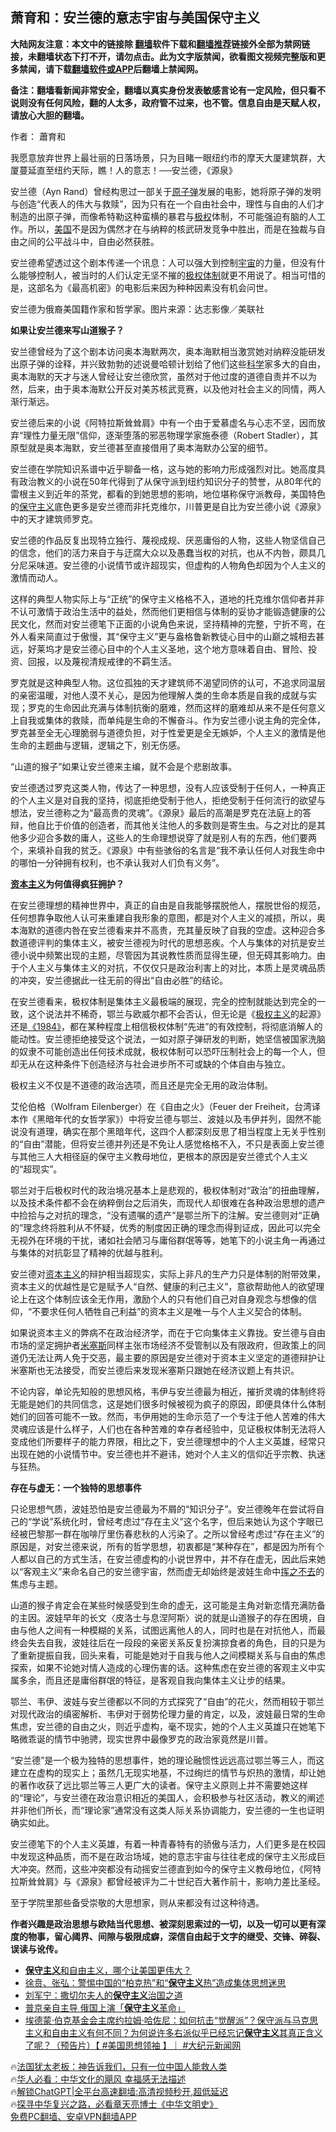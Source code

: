  <!-- 面包屑导航 --> <h2>萧育和：安兰德的意志宇宙与美国保守主义</h2> <p class="notice"><b>大陆网友注意：本文中的链接除 <a href="https://github.com/bannedbook/fanqiang" >翻墙</a>软件下载和<a href="https://github.com/killgcd/justmysocks/blob/master/README.md">翻墙推荐</a>链接外全部为禁网链接，未翻墙状态下打不开，请勿点击。此为文字版禁闻，欲看图文视频完整版和更多禁闻，请下载<a href="https://github.com/bannedbook/fanqiang">翻墙软件或APP</a>后翻墙上禁闻网。</p><p>备注：翻墙看新闻非常安全，翻墙以真实身份发表敏感言论有一定风险，但只看不说则没有任何风险，翻的人太多，政府管不过来，也不管。信息自由是天赋人权，请放心大胆的翻墙。</b></p>  <div class="entry"> <p>作者： 蕭育和</p> <p>我愿意放弃世界上最壮丽的日落场景，只为目睹一眼纽约市的摩天大厦建筑群，大厦蔓延直至纽约天际，瞧！人的意志！──安兰德，《源泉》</p> <p>安兰德（Ayn Rand）曾经构思过一部关于<a href="https://www.bannedbook.org/bnews/tag/%e5%8e%9f%e5%ad%90%e5%bc%b9/" class="st_tag internal_tag" rel="tag" title="标签 原子弹 下的日志">原子弹</a>发展的电影，她将原子弹的发明与创造“代表人的伟大与救赎”，因为只有在一个自由社会中，理性与自由的人们才制造的出原子弹，而像希特勒这种蛮横的暴君与<a href="https://www.bannedbook.org/bnews/tag/%e6%9e%81%e6%9d%83/" class="st_tag internal_tag" rel="tag" title="标签 极权 下的日志">极权</a>体制，不可能强迫有脑的人工作。所以，<a href="https://www.bannedbook.org/bnews/tag/%e7%be%8e%e5%9b%bd/" class="st_tag internal_tag" rel="tag" title="标签 美国 下的日志">美国</a>不是因为偶然才在与纳粹的核武研发竞争中胜出，而是在独裁与自由之间的公平战斗中，自由必然获胜。</p> <p>安兰德希望透过这个剧本传递一个讯息：人可以强大到控制<a href="https://www.bannedbook.org/bnews/tag/%e5%ae%87%e5%ae%99/" class="st_tag internal_tag" rel="tag" title="标签 宇宙 下的日志">宇宙</a>的力量，但没有什么能够控制人，被当时的人们认定无坚不摧的<a href="https://www.bannedbook.org/bnews/tag/%E6%9E%81%E6%9D%83%E4%BD%93%E5%88%B6/" class="st_tag internal_tag" rel="tag" title="标签 极权体制 下的日志">极权体制</a>就更不用说了。相当可惜的是，这部名为《最高机密》的电影后来因为种种因素没有机会问世。</p> <p>安兰德为俄裔美国籍作家和哲学家。图片来源：达志影像／美联社</p> <p><strong>如果让安兰德来写山道猴子？</strong></p> <p>安兰德曾经为了这个剧本访问奥本海默两次，奥本海默相当激赏她对纳粹没能研发出原子弹的诠释，并兴致勃勃的述说曼哈顿计划给了他们这些<span class='wp_keywordlink'><a href="https://www.bannedbook.org/forum11/topic309.html" title="禁片：“科学”的棍子" target="_blank">科学</a></span>家多大的自由，奥本海默的天才与迷人曾经让安兰德欣赏，虽然对于他过度的道德自责并不以为然，后来，由于奥本海默公开反对美苏核武竞赛，以及他对社会主义的同情，两人渐行渐远。</p> <p>安兰德后来的小说《阿特拉斯耸耸肩》中有一个由于爱慕虚名与心志不坚，因而放弃“理性力量无限”信仰，逐渐堕落的邪恶物理学家施泰德（Robert Stadler），其原型就是奥本海默，安兰德甚至直接借用了奥本海默办公室的细节。</p> <p>安兰德在学院知识系谱中近乎聊备一格，这与她的影响力形成强烈对比。她高度具有政治教义的小说在50年代得到了从保守派到纽约知识分子的赞誉，从80年代的雷根主义到近年的茶党，都看的到她思想的影响，地位堪称保守派教母，美国特色的<a href="https://www.bannedbook.org/bnews/tag/%e4%bf%9d%e5%ae%88%e4%b8%bb%e4%b9%89/" class="st_tag internal_tag" rel="tag" title="标签 保守主义 下的日志">保守主义</a>底色更多是安兰德而非托克维尔，川普更是自比为安兰德小说《源泉》中的天才建筑师罗克。</p> <p>安兰德的作品反复出现特立独行、蔑视成规、厌恶庸俗的人物，这些人物坚信自己的信念，他们的活力来自于与迂腐大众以及愚蠢当权的对抗，也从不内咎，颇具几分尼采味道。安兰德的小说情节或许超现实，但虚构的人物角色却因为个人主义的激情而动人。</p> <p>这样的典型人物实际上与“正统”的保守主义格格不入，道地的托克维尔信仰者并非不认可激情于政治生活中的益处，然而他们更相信与体制的妥协才能锻造健康的公民文化，然而对安兰德笔下正面的小说角色来说，坚持精神的完整，宁折不弯，在外人看来简直过于傲慢，其“保守主义”更与盎格鲁新教徒心目中的山巅之城相去甚远，好莱坞才是安兰德心目中的个人主义圣地，这个地方意味着自由、冒险、投资、回报，以及蔑视清规戒律的不羁生活。</p> <p>罗克就是这种典型人物。这位孤独的天才建筑师不渴望同侪的认可，不追求同温层的亲密温暖，对他人漠不关心，是因为他理解人类的生命本质是自我的成就与实现；罗克的生命因此充满与体制抗衡的磨难，然而这样的磨难却从来不是任何意义上自我或集体的救赎，而单纯是生命的不懈奋斗。作为安兰德小说主角的完全体，罗克甚至全无心理脆弱与道德负担，对于性爱更是全无嫉妒，个人主义的激情是他生命的主题曲与逻辑，逻辑之下，别无伤感。</p> <p>“山道的猴子”如果让安兰德来主编，就不会是个悲剧故事。</p> <p>安兰德透过罗克这类人物，传达了一种思想，没有人应该受制于任何人，一种真正的个人主义是对自我的坚持，彻底拒绝受制于他人，拒绝受制于任何流行的欲望与想法，安兰德称之为“最高贵的灵魂”。《源泉》最后的高潮是罗克在法庭上的答辩，他自比于价值的创造者，而其他关注他人的多数则是寄生虫。与之对比的是其他多少迎合多数的庸人，这些人的生命理想说穿了就是别人有的东西，他们要两个，来填补自我的贫乏。《源泉》中有些骇俗的名言是“我不承认任何人对我生命中的哪怕一分钟拥有权利，也不承认我对人们负有义务”。</p> <p><strong><span class='wp_keywordlink'><a href="https://www.bannedbook.org/forum2/topic920.html" title="资本主义与自由" target="_blank">资本主义</a></span>为何值得疯狂拥护？</strong></p> <p>在安兰德理想的精神世界中，真正的自由是自我能够摆脱他人，摆脱世俗的规范，任何想靠争取他人认可来重建自我形象的意图，都是对个人主义的减损，所以，奥本海默的道德内咎在安兰德看来并不高贵，充其量反映了自我的空虚。这种迎合多数道德评判的集体主义，被安兰德视为时代的思想恶疾。个人与集体的对抗是安兰德小说中频繁出现的主题，尽管因为其说教性质而显得生硬，但无碍其影响力。由于个人主义与集体主义的对抗，不仅仅只是政治利害上的对比，本质上是灵魂品质的冲突，安兰德据此一往无前的得出“自由必胜”的结论。</p>  <p>在安兰德看来，极权体制是集体主义最极端的展现，完全的控制就能达到完全的一致，这个说法并不稀奇，鄂兰与欧威尔都不会否认，但无论是《<span class='wp_keywordlink'><a href="https://www.bannedbook.org/forum2/topic223.html" title="极权主义与现代民主" target="_blank">极权主义</a></span>的起源》还是<span class='wp_keywordlink'><a href="https://www.bannedbook.org/forum2/topic186.html" title="乔治.奥威尔《1984》" target="_blank">《1984》</a></span>，都在某种程度上相信极权体制“先进”的有效控制，将彻底消解人的能动性。安兰德拒绝接受这个说法，一如对原子弹研发的判断，她坚信被国家洗脑的奴隶不可能创造出任何技术成就，极权体制可以恐吓压制社会上的每一个人，但却无从在这种条件下创造经济与社会进步所不可或缺的个体自由与独立。</p> <p>极权主义不仅是不道德的政治选项，而且还是完全无用的政治体制。</p> <p>艾伦伯格（Wolfram Eilenberger）在《自由之火》（Feuer der Freiheit，台湾译本作《黑暗年代的女哲学家》）中将安兰德与鄂兰、波娃以及韦伊并列，固然不能说没有道理，确实在那个黑暗年代，这四个人都深刻反思了相当程度上无关乎性别的“自由”潜能，但将安兰德并列还是不免让人感觉格格不入，不只是表面上安兰德与其他三人大相径庭的保守主义教母地位，更根本的原因是安兰德式个人主义的“超现实”。</p> <p>鄂兰对于后极权时代的政治境况基本上是悲观的，极权体制对“政治”的扭曲理解，以及技术条件都不会在纳粹倒台之后消失，而现代人却很难在各种政治思想的遗产中捡拾与之对抗的理念，“没有遗嘱的遗产”是鄂兰所下的注解。安兰德则对“正确的”理念终将胜利从不怀疑，优秀的制度因正确的理念而得到证成，因此可以完全无视外在环境的干扰，诸如社会陋习与庸俗群氓等等，她笔下的小说主角一再通过与集体的对抗彰显了精神的优越与胜利。</p> <p>安兰德对<a href="https://www.bannedbook.org/bnews/tag/%e8%b5%84%e6%9c%ac%e4%b8%bb%e4%b9%89/" class="st_tag internal_tag" rel="tag" title="标签 资本主义 下的日志">资本主义</a>的辩护相当超现实，实际上非凡的生产力只是体制的附带效果，资本主义的优越性是它是赋予人“自然、健康的利己主义”，意欲帮助他人的欲望理论上在这个体制应该全无作用，激励个人的只有他们自己对自身观念与想像的信仰，“不要求任何人牺牲自己利益”的资本主义是唯一与个人主义契合的体制。</p> <p>如果说资本主义的弊病不在政治经济学，而在于它向集体主义靠拢。安兰德与自由市场的坚定拥护者<a href="https://www.bannedbook.org/bnews/tag/%E7%B1%B3%E5%A1%9E%E6%96%AF/" class="st_tag internal_tag" rel="tag" title="标签 米塞斯 下的日志">米塞斯</a>同样主张市场经济不受管制以及有限政府，但政策上的同道仍无法让两人免于交恶，最主要的原因是安兰德对于资本主义坚定的道德辩护让米塞斯也无法接受，而安兰德后来发现米塞斯只跟她在经济议题上有共识。</p> <p>不论内容，单论先知般的思想风格，韦伊与安兰德最为相近，摧折灵魂的体制终将无能是她们的共同信念，这是她们很多时候被视为疯子的原因，即便具体什么体制她们的回答可能不一致。然而，韦伊用她的生命示范了一个专注于他人苦难的伟大灵魂应该是什么样子，人们也在各种苦难的幸存者经验中，见证极权体制无法将人变成他们所要样子的能力界限，相比之下，安兰德理想中的个人主义英雄，经常只出现在她的小说情节中。安兰德也并不避讳，她对个人主义的信仰近乎宗教、执迷与狂热。</p> <p><strong>存在与虚无：一个独特的思想事件</strong></p>  <p>只论思想气质，波娃恐怕是安兰德最为不屑的“知识分子”。安兰德晚年在尝试将自己的“学说”系统化时，曾经考虑过“存在主义”这个名字，但后来她认为这个字眼已经被巴黎那一群在咖啡厅里伤春悲秋的人污染了。之所以曾经考虑过“存在主义”的原因是，对安兰德来说，所有的哲学思想，初衷都是“某种存在”，都是因为所有个人都以自己的方式生活，在安兰德虚构的小说世界中，并不存在虚无，因此后来她以“客观主义”来命名自己的安兰德宇宙，然而虚无却始终是波娃生命中<span class='wp_keywordlink'><a href="https://www.bannedbook.org/forum2/topic1699.html" title="正见网《章冬：挥之不去》" target="_blank">挥之不去</a></span>的焦虑与主题。</p> <p>山道的猴子肯定会在某些时候感受到生命的虚无，这可能是主角对新恋情充满防备的主因。波娃早年的长文〈皮洛士与息涅阿斯〉说的就是山道猴子的存在困境，自由与他人之间有一种模糊的关系，试图远离他人的人，同时也是在对抗他人，而最终会失去自我，波娃往后在一段段的亲密关系反复扮演掠食者的角色，目的只是为了重新提振自我，回头来看，可能是她对于自我与他人之间模糊关系与自由的焦虑探索，如果不论她对情人造成的心理伤害的话。这种焦虑在安兰德的客观主义中实属多余，而且还是庸俗群氓的特征，是客观自我向集体主义让步的结果。</p> <p>鄂兰、韦伊、波娃与安兰德都以不同的方式探究了“自由”的花火，然而相较于鄂兰对现代政治的缜密解析、韦伊对于弱势伦理力量的肯定，以及，波娃最日常的生命焦虑，安兰德的自由之火，则近乎虚构，毫不现实，她的个人主义英雄只在她笔下略微乖诞的情节中驰骋，现实世界中最像罗克的政治家竟然是川普。</p> <p>“安兰德”是一个极为独特的思想事件，她的理论融惯性远远高过鄂兰等三人，而这建立在虚构的现实上；虽然几无现实地基，不过绚烂的情节与炽热的激情，却让她的著作收获了远比鄂兰等三人更广大的读者。保守主义原则上并不需要她这样的“理论”，与安兰德在政治意识相近的美国人，会积极参与社区活动，教义的阐述并非他们所长，而“理论家”通常没有这类人际关系协调能力，安兰德的一生也证明确实如此。</p> <p>安兰德笔下的个人主义英雄，有着一种青春特有的骄傲与活力，人们更多是在校园中发现这种品质，而不是在政治场域，她的意志宇宙与往往老成的保守主义形成巨大冲突。然而，这些冲突都没有动摇安兰德直到如今的保守主义教母地位，《阿特拉斯耸耸肩》与《源泉》都曾经被评为二十世纪百大著作前十，影响力差比圣经。</p> <p>至于学院里那些备受崇敬的大思想家，则从来都没有过这种待遇。</p> <p><strong>作者兴趣是政治思想与欧陆当代思想、被深刻思索过的一切，以及一切可以更有深度的物事，留心阈界、间隙与极限成癖，深信自由起于文字的继受、交锋、碎裂、误读与讹传。</strong></p> <!--<div id="taboola-mid-1"></div>--><ul class='op-related-articles' title='相关阅读'> <li><a href='https://www.bannedbook.org/bnews/baitai/20230629/1901921.html' target='_blank'><b>保守主义</b>和自由主义，哪个让美国更伟大？</a></li> <li><a href='https://www.bannedbook.org/bnews/baitai/20230506/1880955.html' target='_blank'>徐贲、张弘：警惕中国的“柏克热”和“<b>保守主义</b>热”造成集体思想迷思</a></li> <li><a href='https://www.bannedbook.org/bnews/baitai/20220924/1788642.html' target='_blank'>刘军宁：撒切尔夫人的<b>保守主义</b>治国之道</a></li> <li><a href='https://www.bannedbook.org/bnews/comments/20220812/1770517.html' target='_blank'>普京亲自主导 俄国上演「<b>保守主义</b>革命」</a></li> <li><a href='https://www.bannedbook.org/bnews/bannedvideo/20220811/1770065.html' target='_blank'>埃德蒙‧伯克基金会主席约拉姆·哈佐尼：如何抗击“觉醒派”？保守派与马克思主义和自由主义有何不同？为何说许多右派似乎已经忘记<b>保守主义</b>其真正含义了呢？（预告片）【 #美国思想领袖 】｜ #大纪元新闻网</a></li> </ul> <p class="texttj"> 🔥<a href="https://www.bannedbook.org/bnews/ssgc/20230219/1850782.html" target="_blank">法国犹太老板：神告诉我们，只有一位中国人能救人类</a><br/> 🔥<a href="https://www.bannedbook.org/bnews/comments/20220220/1694796.html" target="_blank">华人必看：中华文化的飓风 幸福感无法描述</a><br/> 🔥<a href="https://github.com/bannedbook/fanqiang/wiki/V2ray%E6%9C%BA%E5%9C%BA" target="_blank">解锁ChatGPT|全平台高速翻墙:高清视频秒开,超低延迟</a><br/> 🔥<a href="https://www.bannedbook.org/bnews/comments/20220808/1768773.html" target="_blank">探寻中华复兴之路，必看章天亮博士《中华文明史》</a><br/> <a href="https://github.com/bannedbook/fanqiang/wiki/%E7%A6%81%E9%97%BB%E7%BD%91%E5%AE%89%E5%8D%93%E7%BF%BB%E5%A2%99%E6%96%B0%E9%97%BBAPP" target="_blank">免费PC翻墙、安卓VPN翻墙APP</a><br/> </p> <p class="src-info">　 </p><a name='sharetosocial'></a> <div style="margin-bottom:5px;padding-bottom:5px;clear:both"> <div id="archive-pix-1" class="banner-ads"> <!-- AuctionX Display platform tag START --> <div id="27602x728x90x621x_ADSLOT1" clicktrack="%%CLICK_URL_ESC%%"></div>  <!-- AuctionX Display platform tag END --> </div> <div id="archive-pix-2" class="banner-ads"> <!-- AuctionX Display platform tag START --> <div id="27556x300x250x621x_ADSLOT1" clicktrack="%%CLICK_URL_ESC%%" style="margin:0 auto;text-align:center"></div>  <!-- AuctionX Display platform tag END --> </div> </div>  <div id="archive-pix-1" class="banner-ads"> <!-- AuctionX Display platform tag START --> <div id="27603x728x90x621x_ADSLOT1" clicktrack="%%CLICK_URL_ESC%%"></div>  <!-- AuctionX Display platform tag END --> </div> </div><!--END ENTRY--> 